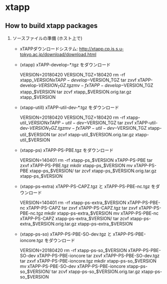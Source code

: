 # xtapp

## How to build xtapp packages

1. ソースファイルの準備 (ホスト上で)

    * xTAPPダウンロードシステム: http://xtapp.cp.is.s.u-tokyo.ac.jp/download/download.html
    * (xtapp) xTAPP-develop-*.tgz をダウンロード

        VERSION=20180420
        VERSION_TGZ=180420
	rm -rf xtapp_$VERSION xTAPP-develop-$VERSION_TGZ
        tar zxvf xTAPP-develop-$VERSION_TGZ.tgz
        mv -f xTAPP-develop-$VERSION_TGZ xtapp_$VERSION
        tar zcvf xtapp_$VERSION.orig.tar.gz xtapp_$VERSION

    * (xtapp-utill) xTAPP-util-dev-*.tgz をダウンロード

        VERSION=20180420
        VERSION_TGZ=180420
	rm -rf xtapp-util_$VERSION xTAPP-util-dev-$VERSION_TGZ
        tar zxvf xTAPP-util-dev-$VERSION_TGZ.tgz
        mv -f xTAPP-util-dev-$VERSION_TGZ xtapp-util_$VERSION
        tar zcvf xtapp-util_$VERSION.orig.tar.gz xtapp-util_$VERSION

    * (xtapp-ps) xTAPP-PS-PBE.tgz をダウンロード

        VERSION=140401
	rm -rf xtapp-ps_$VERSION xTAPP-PS-PBE
        tar zxvf xTAPP-PS-PBE.tgz
        mkdir xtapp-ps_$VERSION
        mv xTAPP-PS-PBE xtapp-ps_$VERSION/
        tar zcvf xtapp-ps_$VERSION.orig.tar.gz xtapp-ps_$VERSION

    * (xtapp-ps-extra) xTAPP-PS-CAPZ.tgz と xTAPP-PS-PBE-nc.tgz をダウンロード

        VERSION=140401
	rm -rf xtapp-ps-extra_$VERSION xTAPP-PS-PBE-nc xTAPP-PS-CAPZ
        tar zxvf xTAPP-PS-CAPZ.tgz
        tar zxvf xTAPP-PS-PBE-nc.tgz 
        mkdir xtapp-ps-extra_$VERSION
        mv xTAPP-PS-PBE-nc xTAPP-PS-CAPZ xtapp-ps-extra_$VERSION/
        tar zcvf xtapp-ps-extra_$VERSION.orig.tar.gz xtapp-ps-extra_$VERSION

    * (xtapp-ps-so) xTAPP-PS-PBE-SO-dev.tgz と xTAPP-PS-PBE-ioncore.tgz をダウンロード

        VERSION=20180420
        rm -rf xtapp-ps-so_$VERSION xTAPP-PS-PBE-SO-dev xTAPP-PS-PBE-ioncore
        tar zxvf xTAPP-PS-PBE-SO-dev.tgz
        tar zxvf xTAPP-PS-PBE-ioncore.tgz
        mkdir xtapp-ps-so_$VERSION
        mv xTAPP-PS-PBE-SO-dev xTAPP-PS-PBE-ioncore xtapp-ps-so_$VERSION/
        tar zcvf xtapp-ps-so_$VERSION.orig.tar.gz xtapp-ps-so_$VERSION
